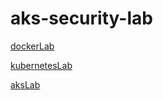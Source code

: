 # aks-security-lab

[dockerLab](./docker-lab.md)

[kubernetesLab](./kubernetes-lab.md)

[aksLab](./aks-lab.md)